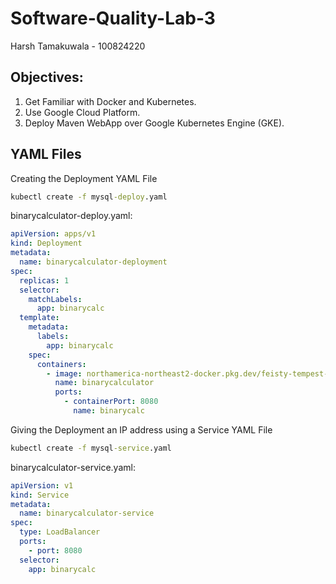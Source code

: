 # Software-Quality-Lab-3

Harsh Tamakuwala - 100824220

## Objectives: 
1. Get Familiar with Docker and Kubernetes. 
2. Use Google Cloud Platform.
3. Deploy Maven WebApp over Google Kubernetes Engine (GKE).

## YAML Files
Creating the Deployment YAML File 
```cmd
kubectl create -f mysql-deploy.yaml
```

binarycalculator-deploy.yaml:
  ```yaml
  apiVersion: apps/v1
  kind: Deployment
  metadata:
    name: binarycalculator-deployment
  spec:
    replicas: 1
    selector:
      matchLabels:
        app: binarycalc
    template:
      metadata:
        labels:
          app: binarycalc
      spec:
        containers:
          - image: northamerica-northeast2-docker.pkg.dev/feisty-tempest-415720/sofe3980u/binarycalculator
            name: binarycalculator
            ports:
              - containerPort: 8080
                name: binarycalc
  ```
Giving the Deployment an IP address using a Service YAML File 
```cmd
kubectl create -f mysql-service.yaml
```
binarycalculator-service.yaml:
  ```yaml
  apiVersion: v1
  kind: Service
  metadata:
    name: binarycalculator-service
  spec:
    type: LoadBalancer
    ports:
      - port: 8080
    selector:
      app: binarycalc
  ```
